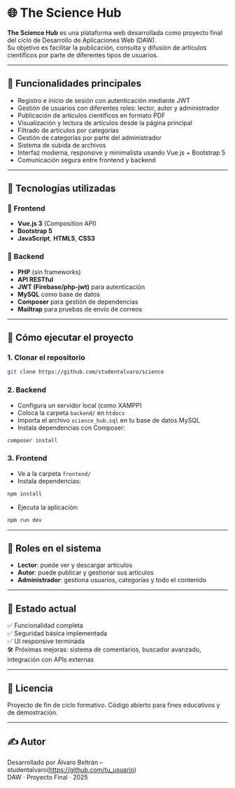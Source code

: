 
# 🌐 The Science Hub

**The Science Hub** es una plataforma web desarrollada como proyecto final del ciclo de Desarrollo de Aplicaciones Web (DAW).  
Su objetivo es facilitar la publicación, consulta y difusión de artículos científicos por parte de diferentes tipos de usuarios.

---

## 🧠 Funcionalidades principales

- Registro e inicio de sesión con autenticación mediante JWT
- Gestión de usuarios con diferentes roles: lector, autor y administrador
- Publicación de artículos científicos en formato PDF
- Visualización y lectura de artículos desde la página principal
- Filtrado de artículos por categorías
- Gestión de categorías por parte del administrador
- Sistema de subida de archivos
- Interfaz moderna, responsive y minimalista usando Vue.js + Bootstrap 5
- Comunicación segura entre frontend y backend

---

## 🧱 Tecnologías utilizadas

### 🔹 Frontend
- **Vue.js 3** (Composition API)
- **Bootstrap 5**
- **JavaScript**, **HTML5**, **CSS3**

### 🔹 Backend
- **PHP** (sin frameworks)
- **API RESTful**
- **JWT (Firebase/php-jwt)** para autenticación
- **MySQL** como base de datos
- **Composer** para gestión de dependencias
- **Mailtrap** para pruebas de envío de correos

---

## 🚀 Cómo ejecutar el proyecto

### 1. Clonar el repositorio
```bash
git clone https://github.com/studentalvaro/science
```

### 2. Backend
- Configura un servidor local (como XAMPP)
- Coloca la carpeta `backend/` en `htdocs`
- Importa el archivo `science_hub.sql` en tu base de datos MySQL
- Instala dependencias con Composer:
```bash
composer install
```

### 3. Frontend
- Ve a la carpeta `frontend/`
- Instala dependencias:
```bash
npm install
```
- Ejecuta la aplicación:
```bash
npm run dev
```

---

## 👤 Roles en el sistema

- **Lector**: puede ver y descargar artículos
- **Autor**: puede publicar y gestionar sus artículos
- **Administrador**: gestiona usuarios, categorías y todo el contenido

---

## 📌 Estado actual

✅ Funcionalidad completa  
✅ Seguridad básica implementada  
✅ UI responsive terminada  
🛠 Próximas mejoras: sistema de comentarios, buscador avanzado, integración con APIs externas

---

## 🧾 Licencia

Proyecto de fin de ciclo formativo. Código abierto para fines educativos y de demostración.

---

## ✍ Autor

Desarrollado por Álvaro Beltrán – studentalvaro(https://github.com/tu_usuario)  
DAW · Proyecto Final · 2025

